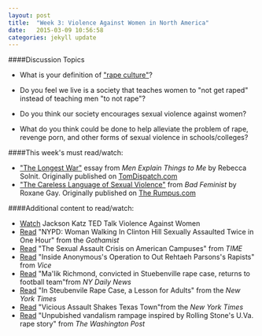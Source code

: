 ```yaml
---
layout: post
title:  "Week 3: Violence Against Women in North America"
date:   2015-03-09 10:56:58
categories: jekyll update
---
```


####Discussion Topics

* What is your definition of ["rape culture"](http://www.wavaw.ca/what-is-rape-culture/)? 

* Do you feel we live is a society that teaches women to "not get raped" instead of teaching men "to not rape"?

* Do you think our society encourages sexual violence against women? 

* What do you think could be done to help alleviate the problem of rape, revenge porn, and other forms of sexual violence in schools/colleges?

####This week's must read/watch:
* ["The Longest War"](http://www.tomdispatch.com/post/175641/tomgram:_rebecca_solnit,_the_longest_war/) essay from *Men Explain Things to Me* by Rebecca Solnit. Originally published on [TomDispatch.com](http://www.tomdispatch.com/post/175641/tomgram:_rebecca_solnit,_the_longest_war/)
* ["The Careless Language of Sexual Violence"](http://therumpus.net/2011/03/the-careless-language-of-sexual-violence/) from *Bad Feminist* by Roxane Gay. Originally published on [The Rumpus.com](http://therumpus.net/2011/03/the-careless-language-of-sexual-violence/)


####Additional content to read/watch: 
* [Watch](https://www.ted.com/talksjackson_katz_violence_against_women_it_s_a_men_s_issue) Jackson Katz TED Talk Violence Against Women
* [Read](http://gothamist.com/2014/09/12/nypd_woman_walking_in_clinton_hill.php) "NYPD: Woman Walking In Clinton Hill Sexually Assaulted Twice in One Hour" from the *Gothamist*
* [Read](http://time.com/100542/the-sexual-assault-crisis-on-american-campuses/) "The Sexual Assault Crisis on American Campuses" from *TIME*
* [Read](http://www.vice.com/read/inside-anonymouss-operation-to-out-rehtaeh-parsonss-rapists) "Inside Anonymous's Operation to Out Rehtaeh Parsons's Rapists" from *Vice*
* [Read](http://www.nydailynews.com/news/national/ma-lik-richmond-convicted-steubenville-rape-case-returns-football-team-article-1.1900655) "Ma'lik Richmond, convicted in Stuebenville rape case, returns to football team"from *NY Daily News*
* [Read](http://www.nytimes.com/2013/11/27/sports/in-steubenville-rape-case-a-lesson-for-adults.html?pagewanted=all) "In Steubenvile Rape Case, a Lesson for Adults" from the *New York Times*
* [Read](http://www.nytimes.com/2011/03/09/us/09assault.html) "Vicious Assault Shakes Texas Town"from the *New York Times*
* [Read](http://www.washingtontimes.com/news/2014/dec/21/rolling-stone-university-of-virginia-rape-story-sp/?page=all) "Unpubished vandalism rampage inspired by Rolling Stone's U.Va. rape story" from *The Washington Post*
